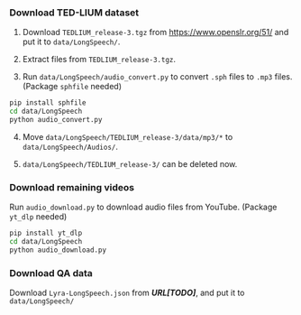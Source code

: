 ### Download TED-LIUM dataset

1. Download `TEDLIUM_release-3.tgz` from https://www.openslr.org/51/ and put it to `data/LongSpeech/`.

2. Extract files from `TEDLIUM_release-3.tgz`.

3. Run `data/LongSpeech/audio_convert.py` to convert `.sph` files to `.mp3` files. (Package `sphfile` needed)

```bash
pip install sphfile
cd data/LongSpeech
python audio_convert.py
```

4. Move `data/LongSpeech/TEDLIUM_release-3/data/mp3/*` to `data/LongSpeech/Audios/`.

5. `data/LongSpeech/TEDLIUM_release-3/` can be deleted now.

### Download remaining videos

Run `audio_download.py` to download audio files from YouTube. (Package `yt_dlp` needed)

```bash
pip install yt_dlp
cd data/LongSpeech
python audio_download.py
```

### Download QA data

Download `Lyra-LongSpeech.json` from ***URL[TODO]***, and put it to `data/LongSpeech/`

